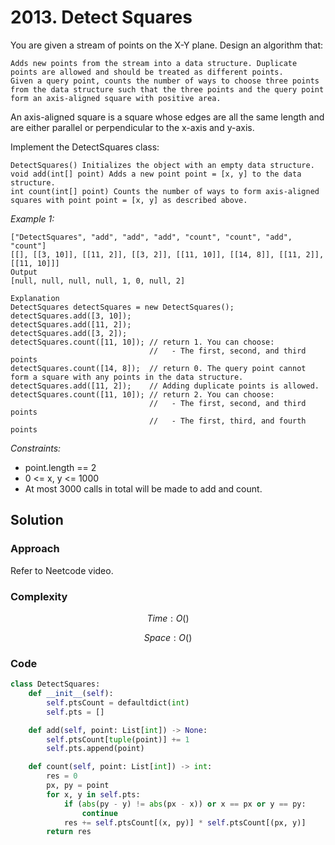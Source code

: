 # 2013. Detect Squares
You are given a stream of points on the X-Y plane. Design an algorithm that:

    Adds new points from the stream into a data structure. Duplicate points are allowed and should be treated as different points.
    Given a query point, counts the number of ways to choose three points from the data structure such that the three points and the query point form an axis-aligned square with positive area.

An axis-aligned square is a square whose edges are all the same length and are either parallel or perpendicular to the x-axis and y-axis.

Implement the DetectSquares class:

    DetectSquares() Initializes the object with an empty data structure.
    void add(int[] point) Adds a new point point = [x, y] to the data structure.
    int count(int[] point) Counts the number of ways to form axis-aligned squares with point point = [x, y] as described above.


*Example 1:*

```
["DetectSquares", "add", "add", "add", "count", "count", "add", "count"]
[[], [[3, 10]], [[11, 2]], [[3, 2]], [[11, 10]], [[14, 8]], [[11, 2]], [[11, 10]]]
Output
[null, null, null, null, 1, 0, null, 2]

Explanation
DetectSquares detectSquares = new DetectSquares();
detectSquares.add([3, 10]);
detectSquares.add([11, 2]);
detectSquares.add([3, 2]);
detectSquares.count([11, 10]); // return 1. You can choose:
                               //   - The first, second, and third points
detectSquares.count([14, 8]);  // return 0. The query point cannot form a square with any points in the data structure.
detectSquares.add([11, 2]);    // Adding duplicate points is allowed.
detectSquares.count([11, 10]); // return 2. You can choose:
                               //   - The first, second, and third points
                               //   - The first, third, and fourth points
```

*Constraints:*
* point.length == 2
* 0 <= x, y <= 1000
* At most 3000 calls in total will be made to add and count.

## Solution

### Approach
Refer to Neetcode video.

### Complexity
$$Time: O()$$

$$Space: O()$$

### Code
```py
class DetectSquares:
    def __init__(self):
        self.ptsCount = defaultdict(int)
        self.pts = []    

    def add(self, point: List[int]) -> None:
        self.ptsCount[tuple(point)] += 1
        self.pts.append(point) 

    def count(self, point: List[int]) -> int:
        res = 0
        px, py = point
        for x, y in self.pts:
            if (abs(py - y) != abs(px - x)) or x == px or y == py:
                continue
            res += self.ptsCount[(x, py)] * self.ptsCount[(px, y)]
        return res
```
